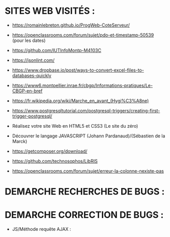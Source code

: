 SITES WEB VISITÉS :
=
- https://romainlebreton.github.io/ProgWeb-CoteServeur/

- https://openclassrooms.com/forum/sujet/pdo-et-timestamp-50539 (pour les dates)

- https://github.com/IUTInfoMontp-M4103C 

- https://jsonlint.com/

- https://www.dropbase.io/post/ways-to-convert-excel-files-to-databases-quickly

- https://www6.montpellier.inrae.fr/cbgp/Informations-pratiques/Le-CBGP-en-bref

- https://fr.wikipedia.org/wiki/Marche_en_avant_(Hygi%C3%A8ne)

- https://www.postgresqltutorial.com/postgresql-triggers/creating-first-trigger-postgresql/

- Réalisez votre site Web en HTML5 et CSS3 (Le site du zéro)

- Découvrer le langage JAVASCRIPT (Johann Pardanaud)/(Sébastien de la Marck)

- https://getcomposer.org/download/ 

- https://github.com/technosophos/LibRIS 

- https://openclassrooms.com/forum/sujet/erreur-la-colonne-nexiste-pas

DEMARCHE RECHERCHES DE BUGS :
=


DEMARCHE CORRECTION DE BUGS :
=

- JS/Méthode requête AJAX :



 
